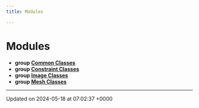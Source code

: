 ```yaml
---
title: Modules

---
```


# Modules




* **group [Common Classes](../Modules/group__Group-Common.md)** 
* **group [Constraint Classes](../Modules/group__Group-Constraint.md)** 
* **group [Image Classes](../Modules/group__Group-Image.md)** 
* **group [Mesh Classes](../Modules/group__Group-Mesh.md)** 



-------------------------------

Updated on 2024-05-18 at 07:02:37 +0000
